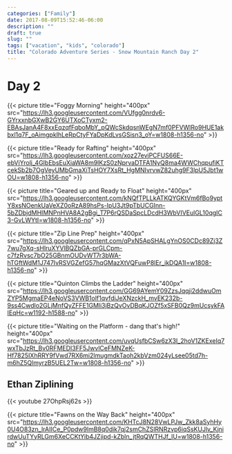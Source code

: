 ```yaml
---
categories: ["Family"]
date: 2017-08-09T15:52:46-06:00
description: ""
draft: true
slug: ""
tags: ["vacation", "kids", "colorado"]
title: "Colorado Adventure Series - Snow Mountain Ranch Day 2"
---
```


# Day 2

{{< picture title="Foggy Morning" height="400px" src="https://lh3.googleusercontent.com/VUfgg0nrdv6-GYrxxnbGXwB2GY6UTXoCTyxm2-EBAsJanA4F8xxEqzqfFqboMbY_pQWcSkdqsnWEgN7mf0PFVWlRo9HUE1akbxl1q7F_oAimgpkIhLeRpCtyFYaDpKdLvsGSisn3_oY=w1808-h1356-no" >}}

{{< picture title="Ready for Rafting" height="400px" src="https://lh3.googleusercontent.com/xoz27evjPCFUS66E-ebVjYrolj_4GIbEbsEuXiaWA8m9lKzS0zNprvaDTFA1NyQ8ma4WWChqpufiKTcekSb2b7OgVeyUMbGmaXiTsHOY7XsRt_HgMNIvrvwZ82uhg9F3lpU5Jbt1wOU=w1808-h1356-no" >}}

{{< picture title="Geared up and Ready to Float" height="400px" src="https://lh3.googleusercontent.com/kNQfTPLLkATKQYGKtVm6fBo9yptY8xsNOenkUaVeXZ0oRzA89hsPs-IpU3Jt9pTbUCGInn-5bZDbjdMHIMNPnHVA8A2gBgi_T7P6rQSDaSpcLDcdH3WbVIVEulGL10qgIC3-GvLWYtI=w1808-h1356-no" >}}

{{< picture title="Zip Line Prep" height="400px" src="https://lh3.googleusercontent.com/qPxN5ApSHALgYnOS0CDc89Zj3Z7wu7gXq-sHlruXYVlBQZbGA-prGLCpm-c7fzRvsc7bO25GBnmOUDvWT7r3bWA-hTGftWdM1J747IvRSVGZefG57hqGMazXtVQFuwP8lEr_ikDQA1I=w1808-h1356-no" >}}

{{< picture title="Quinton Climbs the Ladder" height="400px" src="https://lh3.googleusercontent.com/GG69AYemY09ZzsJqqji2ddwuOmZYP5MgmaEP4eNoVS3VWB1olf1qvfdiJeXNzckH_mvEK232b-9ss4Cwdlo2GLjMnfQyZFFE1GMli3jBzQvOvDBqKJOZf5xSFB0Qz9mUcsykFAIEqHc=w1192-h1588-no" >}}

{{< picture title="Waiting on the Platform - dang that's high!" height="400px" src="https://lh3.googleusercontent.com/uvqUsfbCSw6zX3I_2hoV1ZKExeIq7wxTbJzRt_Bv0RFMEDI3FF5JwvlCeFMNZeK-Hf7825IXhRRY9fVwd7RX6mi2lmugmdkTaoh2kbVzm024yLsee05td7h-m6hZ5QlmyrzB5UEL2Tw=w1808-h1356-no" >}}

## Ethan Ziplining
{{< youtube 27OhpRsj62s >}}

{{< picture title="Fawns on the Way Back" height="400px" src="https://lh3.googleusercontent.com/KHTcJ8N28VwLPJw_Zkk8aSyhHy0U4O83zn_lrAIICe_P0pdw9lmB8q0dik7qj2smChZSlRNRzvp6iqSsKUJlv_KjnirdwUuTYyRLGm6XeCCKtYib4JZjipd-kZbln_jtRqQWTHJf_IU=w1808-h1356-no" >}}
